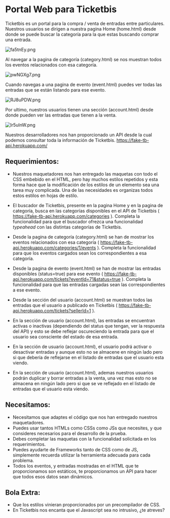 # Portal Web para Ticketbis

Ticketbis es un portal para la compra / venta de entradas entre particulares.
Nuestros usuarios se dirigen a nuestra pagina Home (home.html) desde donde se puede buscar la categoría para la que estas buscando comprar una entrada.

![fa5tnEy.png](http://i.imgur.com/9vfBy1W.png)

Al navegar a la pagina de categoría (category.html) se nos muestran todos los eventos relacionados con esa categoría.

![pwNGXg7.png](http://i.imgur.com/fRjezc3.png)

Cuando navegas a una pagina de evento (event.html) puedes ver todas las entradas que se están listando para ese evento.

![RJ8uPDW.png](http://i.imgur.com/GTHl5uT.png)

Por ultimo, nuestros usuarios tienen una sección (account.html) desde donde pueden ver las entradas que tienen a la venta.

![lr5uInW.png](http://i.imgur.com/1qonb1P.png)

Nuestros desarrolladores nos han proporcionado un API desde la cual podemos consultar toda la información de Ticketbis.
https://fake-tb-api.herokuapp.com/

## Requerimientos:

* Nuestros maquetadores nos han entregado las maquetas con todo el CSS embebido en el HTML, pero hay muchos estilos repetidos y esta forma hace que la modificación de los estilos de un elemento sea una tarea muy complicada. Una de las necesidades es organizas todos estos estilos en hojas de estilo.

* El buscador de Ticketbis, presente en la pagina Home y en la pagina de categoría, busca en las categorías disponibles en el API de Ticketbis ( https://fake-tb-api.herokuapp.com/categories ). Completa la funcionalidad para que el buscador ofrezca una funcionalidad _typeahead_ con las distintas categorías de Ticketbis.

* Desde la pagina de categoría (category.html) se han de mostrar los eventos relacionados con esa categoría ( https://fake-tb-api.herokuapp.com/categories/1/events ). Completa la funcionalidad para que los eventos cargados sean los correspondientes a esa categoría.

* Desde la pagina de evento (event.html) se han de mostrar las entradas disponibles (status=true) para ese evento ( https://fake-tb-api.herokuapp.com/tickets?eventId=71&status=true ). Completa la funcionalidad para que las entradas cargadas sean las correspondientes a ese evento.

* Desde la sección del usuario (account.html) se muestran todos las entradas que el usuario a publicado en Ticketbis ( https://fake-tb-api.herokuapp.com/tickets?sellerId=1 ).

* En la sección de usuario (account.html), las entradas se encuentran activas o inactivas (dependiendo del status que tengan, ver la respuesta del API) y esto se debe reflejar oscureciendo la entrada para que el usuario sea consciente del estado de esa entrada.

* En la sección de usuario (account.html), el usuario podrá activar o desactivar entradas y aunque esto no se almacene en ningún lado pero si que debería de reflejarse en el listado de entradas que el usuario esta viendo.

* En la sección de usuario (account.html), ademas nuestros usuarios podrán duplicar y borrar entradas a la venta, una vez mas esto no se almacena en ningún lado pero si que se ve reflejado en el listado de entradas que el usuario esta viendo.

## Necesitamos:
* Necesitamos que adaptes el código que nos han entregado nuestros maquetadores.
* Puedes usar tantos HTMLs como CSSs como JSs que necesites, y que consideres necesarios para el desarrollo de la prueba.
* Debes completar las maquetas con la funcionalidad solicitada en los requerimientos.
* Puedes ayudarte de Frameworks tanto de CSS como de JS, simplemente recuerda utilizar la herramienta adecuada para cada problema.
* Todos los eventos, y entradas mostradas en el HTML que te proporcionamos son estáticos, te proporcionamos un API para hacer que todos esos datos sean dinámicos.

## Bola Extra:
* Que los estilos vinieran proporcionados por un precompilador de CSS.
* En Ticketbis nos encanta que el Javascript sea no intrusivo, ¿te atreves?